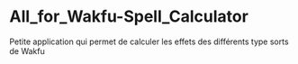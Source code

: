 # All_for_Wakfu-Spell_Calculator
Petite application qui permet de calculer les effets des différents type sorts de Wakfu
